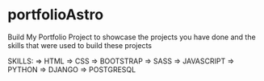 # portfolioAstro

Build My Portfolio Project to showcase the projects you have done and the skills that were used to build these projects

SKILLS:
=> HTML
=> CSS
=> BOOTSTRAP
=> SASS
=> JAVASCRIPT
=> PYTHON
=> DJANGO
=> POSTGRESQL